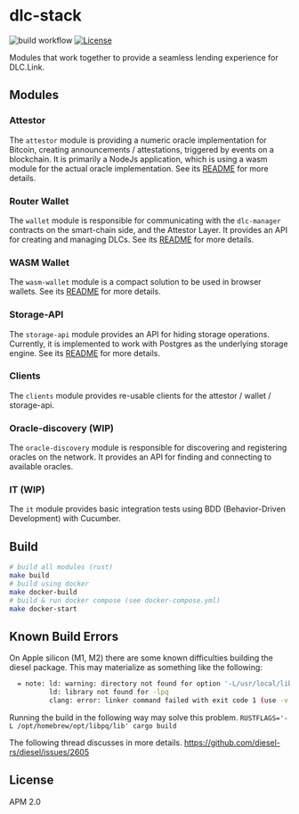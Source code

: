 # dlc-stack

![build workflow](https://github.com/dlc-link/dlc-stack/actions/workflows/docker-build.yml/badge.svg)
[![License](https://img.shields.io/badge/License-Apache_2.0-blue.svg)](https://opensource.org/licenses/Apache-2.0)

Modules that work together to provide a seamless lending experience for DLC.Link.

## Modules

### Attestor

The `attestor` module is providing a numeric oracle implementation for Bitcoin, creating  announcements / attestations, triggered by events on a blockchain. It is primarily a NodeJs application, which is using a wasm module for the actual oracle implementation. See its [README](./attestor/README.md) for more details.

### Router Wallet
The `wallet` module is responsible for communicating with the `dlc-manager` contracts on the smart-chain side, and the Attestor Layer. It provides an API for creating and managing DLCs. See its [README](./wallet/README.md) for more details.

### WASM Wallet
The `wasm-wallet` module is a compact solution to be used in browser wallets. See its [README](./wasm-wallet/README.md) for more details.

### Storage-API

The `storage-api` module provides an API for hiding storage operations. Currently, it is implemented to work with Postgres as the underlying storage engine. See its [README](./storage/README.md) for more details.

### Clients

The `clients` module provides re-usable clients for the attestor / wallet / storage-api.

### Oracle-discovery (WIP)

The `oracle-discovery` module is responsible for discovering and registering oracles on the network. It provides an API for finding and connecting to available oracles.

### IT (WIP)

The `it` module provides basic integration tests using BDD (Behavior-Driven Development) with Cucumber.

## Build

```bash
# build all modules (rust)
make build
# build using docker
make docker-build
# build & run docker compose (see docker-compose.yml)
make docker-start
```

## Known Build Errors

On Apple silicon (M1, M2) there are some known difficulties building the diesel package. This may materialize as something like the following:
```bash
  = note: ld: warning: directory not found for option '-L/usr/local/lib/postgresql@14'
          ld: library not found for -lpq
          clang: error: linker command failed with exit code 1 (use -v to see invocation)
```
Running the build in the following way may solve this problem. `RUSTFLAGS='-L /opt/homebrew/opt/libpq/lib' cargo build`

The following thread discusses in more details.
https://github.com/diesel-rs/diesel/issues/2605



## License

APM 2.0
